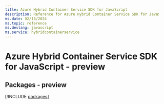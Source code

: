 ```yaml
---
title: Azure Hybrid Container Service SDK for JavaScript
description: Reference for Azure Hybrid Container Service SDK for JavaScript
ms.date: 02/13/2024
ms.topic: reference
ms.devlang: javascript
ms.service: hybridcontainerservice
---
```

# Azure Hybrid Container Service SDK for JavaScript - preview
## Packages - preview
[!INCLUDE [packages](hybrid-container-service-index.md)]
